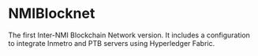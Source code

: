 # NMIBlocknet

The first Inter-NMI Blockchain Network version. It includes a configuration to integrate Inmetro and PTB servers using Hyperledger Fabric.